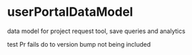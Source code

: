 # userPortalDataModel
data model for project request tool, save queries and analytics

test Pr fails do to version bump not being included 